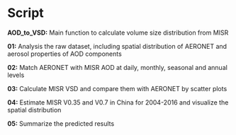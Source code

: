 # Script
**AOD_to_VSD:** Main function to calculate volume size distribution from MISR<br>

**01:** Analysis the raw dataset, including spatial distribution of AERONET and aerosol properties of AOD components<br>

**02:** Match AERONET with MISR AOD at daily, monthly, seasonal and annual levels<br>

**03:** Calculate MISR VSD and compare them with AERONET by scatter plots<br>

**04:** Estimate MISR V0.35 and V0.7 in China for 2004-2016 and visualize the spatial distribution<br>

**05:** Summarize the predicted results<br>
